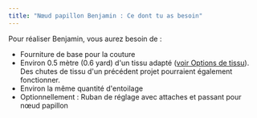 ```yaml
---
title: "Nœud papillon Benjamin : Ce dont tu as besoin"
---
```


Pour réaliser Benjamin, vous aurez besoin de :

- Fourniture de base pour la couture
- Environ 0.5 mètre (0.6 yard) d'un tissu adapté ([voir Options de tissu](/docs/designs/benjamin/fabric/)). Des chutes de tissu d'un précédent projet pourraient également fonctionner.
- Environ la même quantité d'entoilage
- Optionnellement : Ruban de réglage avec attaches et passant pour nœud papillon
